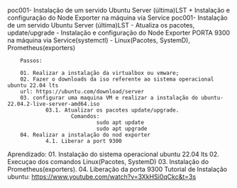 poc001- Instalação de um servido Ubuntu Server (última)LST + Instalação e configuração do Node Exporter na máquina via Service
poc001- Instalação de um servido Ubuntu Server (última)LST
        - Atualiza os pacotes, update/upgrade
        - Instalação e configuração do Node Exporter PORTA 9300 na máquina via Service(systemctl)
        - Linux(Pacotes, SystemD), Prometheus(exporters)

        Passos:

        01. Realizar a instalação da virtualbox ou vmware;
        02. Fazer o downloads da iso referente ao sistema operacional ubuntu 22.04 lts
        url: https://ubuntu.com/download/server
        03. configurar uma maquina VM e realizar a instalação do ubuntu-22.04.2-live-server-amd64.iso
                03.1. Atualizar os pacotes update/upgrade.
                        Comandos:
                                sudo apt update
                                sudo apt upgrade
        04. Realizar a instalação do nod exporter
                4.1. Liberar a port 9300

Aprendizado: 
        01. Instalação do sistema operacional ubuntu 22.04 lts
        02. Execuçao dos comandos Linux(Pacotes, SystemD)
        03. Instalação do Prometheus(exporters).
        04. Liberação da porta 9300
Tutorial de Instalação ubuntu: https://www.youtube.com/watch?v=3XkHSi0qCkc&t=3s
